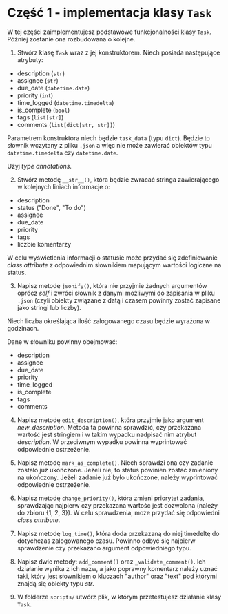 # Część 1 - implementacja klasy `Task`
W tej części zaimplementujesz podstawowe funkcjonalności klasy `Task`. Później zostanie ona rozbudowana o kolejne.

1. Stwórz klasę `Task` wraz z jej konstruktorem. Niech posiada następujące atrybuty:
- description (`str`)
- assignee (`str`)
- due_date (`datetime.date`)
- priority (`int`)
- time_logged (`datetime.timedelta`)
- is_complete (`bool`)
- tags (`list[str]`)
- comments (`list[dict[str, str]]`)

Parametrem konstruktora niech będzie `task_data` (typu `dict`). Będzie to słownik wczytany z pliku `.json` a więc nie może zawierać obiektów typu `datetime.timedelta` czy `datetime.date`.

Użyj *type annotations*. 

2. Stwórz metodę `__str__()`, która będzie zwracać stringa zawierającego w kolejnych liniach informacje o:
- description
- status ("Done", "To do")
- assignee
- due_date
- priority
- tags
- liczbie komentarzy

W celu wyświetlenia informacji o statusie może przydać się zdefiniowanie *class attribute* z odpowiednim słownikiem mapującym wartości logiczne na status.

3. Napisz metodę `jsonify()`, która nie przyjmie żadnych argumentów oprócz *self* i zwróci słownik z danymi możliwymi do zapisania w pliku `.json` (czyli obiekty związane z datą i czasem powinny zostać zapisane jako stringi lub liczby). 

Niech liczba określająca ilość zalogowanego czasu będzie wyrażona w godzinach.

Dane w słowniku powinny obejmować:
- description
- assignee
- due_date
- priority
- time_logged
- is_complete
- tags
- comments

4. Napisz metodę `edit_description()`, która przyjmie jako argument *new_description*. Metoda ta powinna sprawdzić, czy przekazana wartość jest stringiem i w takim wypadku nadpisać nim atrybut *description*. W przeciwnym wypadku powinna wyprintować odpowiednie ostrzeżenie.

5. Napisz metodę `mark_as_complete()`. Niech sprawdzi ona czy zadanie zostało już ukończone. Jeżeli nie, to status powinien zostać zmieniony na ukończony. Jeżeli zadanie już było ukończone, należy wyprintować odpowiednie ostrzeżenie.

6. Napisz metodę `change_priority()`, która zmieni priorytet zadania, sprawdzając najpierw czy przekazana wartość jest dozwolona (należy do zbioru {1, 2, 3}). W celu sprawdzenia, może przydać się odpowiedni *class attribute*.

7. Napisz metodę `log_time()`, która doda przekazaną do niej timedeltę do dotychczas zalogowanego czasu. Powinno odbyć się najpierw sprawdzenie czy przekazano argument odpowiedniego typu.

8. Napisz dwie metody: `add_comment()` oraz `_validate_comment()`. Ich działanie wynika z ich nazw, a jako poprawny komentarz należy uznać taki, który jest słownikiem o kluczach "author" oraz "text" pod którymi znajdą się obiekty typu *str*.

9. W folderze `scripts/` utwórz plik, w którym przetestujesz działanie klasy `Task`.